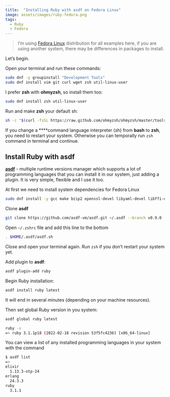 ```yaml
---
title:  "Installing Ruby with asdf on Fedora Linux"
image: assets/images/ruby-fedora.png
tags:
  - Ruby
  - Fedora
---
```


> I’m using [Fedora Linux](https://getfedora.org/en/) distribution for all examples here, if you are using another system, there may be differences in packages to install.

Let’s begin. 

Open your terminal and run these commands:

```bash
sudo dnf -y groupinstall "Development Tools"
sudo dnf install vim git curl wget zsh util-linux-user 
```

I prefer **zsh** with **ohmyzsh**, so install them too:

```bash
sudo dnf install zsh util-linux-user 
```

Run and make **zsh** your default sh:

```bash
sh -c "$(curl -fsSL https://raw.github.com/ohmyzsh/ohmyzsh/master/tools/install.sh)"
```

If you change a ****command language interpreter (sh) from **bash** to **zsh**, you need to restart your system. Otherwise you can temporally run `zsh` command in terminal and continue.

## Install Ruby with asdf

**[asdf](https://asdf-vm.com/)** - multiple runtime versions manager which supports a lot of programming languages that you can install it in our system, just adding a plugin. It is very simple, flexible and I use it too. 

At first we need to install system dependencies for Fedora Linux

```bash
sudo dnf install -y gcc make bzip2 openssl-devel libyaml-devel libffi-devel readline-devel zlib-devel gdbm-devel ncurses-devel
```

Clone **asdf**

```bash
git clone https://github.com/asdf-vm/asdf.git ~/.asdf --branch v0.9.0
```

Open `~/.zshrc` file and add this line to the bottom

```bash
. $HOME/.asdf/asdf.sh
```

Close and open your terminal again. Run `zsh` if you don’t restart your system yet.

Add plugin to **asdf**:

```bash
asdf plugin-add ruby
```

Begin Ruby installation:

```bash
asdf install ruby latest
```

It will end in several minutes (depending on your machine resources).

Then set global Ruby version in you system:

```bash
asdf global ruby latest
```

```bash
ruby -v
=> ruby 3.1.1p18 (2022-02-18 revision 53f5fc4236) [x86_64-linux]
```

You can view a list of any installed programming languages in your system with the command

```bash
$ asdf list                                                                                                                                    ✔ 
=> 
elixir
  1.13.3-otp-24
erlang
  24.3.3
ruby
  3.1.1
```
